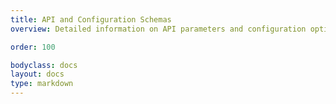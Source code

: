 ```yaml
---
title: API and Configuration Schemas
overview: Detailed information on API parameters and configuration options.

order: 100

bodyclass: docs
layout: docs
type: markdown
---
```

